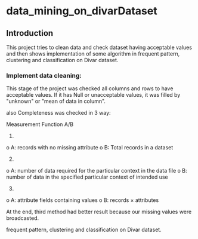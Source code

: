 # data_mining_on_divarDataset

## Introduction
This project tries to clean data and check dataset having acceptable values and then shows implementation of some algorithm in frequent pattern, clustering and classification on Divar dataset.

### Implement data cleaning:
This stage of the project was checked all columns and rows to have acceptable values. If it has Null or unacceptable values, it was filled by "unknown" or "mean of data in column".

also Completeness was checked in 3 way:

Measurement Function A/B 


1.	
o	A: records with no missing attribute
o	B: Total records in a dataset

2.	
o	A: number of data required for the particular context in the data file
o	B: number of data in the specified particular context of intended use

3.	
o	A: attribute fields containing values 
o	B: records × attributes


At the end, third method had better result because our missing values were broadcasted.


frequent pattern, 
clustering
and classification 
on Divar dataset.
